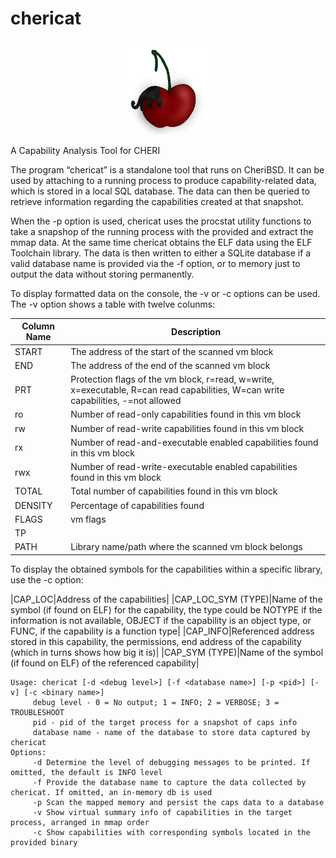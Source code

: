 # chericat
<p align="center">
<img src="chericat.jpg" alt="chericat" width="150"/>
</p>

A Capability Analysis Tool for CHERI

The program “chericat” is a standalone tool that runs on CheriBSD. It can be used by attaching to a running process to produce capability-related data, which is stored in a local SQL database. The data can then be queried to retrieve information regarding the capabilities created at that snapshot.

When the -p option is used, chericat uses the procstat utility functions to take a snapshop of the running process with the provided <pid> and extract the mmap data. At the same time chericat obtains the ELF data using the ELF Toolchain library. The data is then written to either a SQLite database if a valid database name is provided via the -f option, or to memory just to output the data without storing permanently.

To display formatted data on the console, the -v or -c options can be used. The -v option shows a table with twelve colunms:

|Column Name|Description|
|---|---|
|START|The address of the start of the scanned vm block|
|END|The address of the end of the scanned vm block|
|PRT|Protection flags of the vm block, r=read, w=write, x=executable, R=can read capabilities, W=can write capabilities, -=not allowed
|ro|Number of read-only capabilities found in this vm block|
|rw|Number of read-write capabilities found in this vm block|
|rx|Number of read-and-executable enabled capabilities found in this vm block|
|rwx|Number of read-write-executable enabled capabilities found in this vm block|
|TOTAL|Total number of capabilities found in this vm block|
|DENSITY|Percentage of capabilities found |
|FLAGS|vm flags|
|TP||
|PATH|Library name/path where the scanned vm block belongs|

To display the obtained symbols for the capabilities within a specific library, use the -c option:

|CAP_LOC|Address of the capabilities|
|CAP_LOC_SYM (TYPE)|Name of the symbol (if found on ELF) for the capability, the type could be NOTYPE if the information is not available, OBJECT if the capability is an object type, or FUNC, if the capability is a function type|
|CAP_INFO|Referenced address stored in this capability, the permissions, end address of the capability (which in turns shows how big it is)|
|CAP_SYM (TYPE)|Name of the symbol (if found on ELF) of the referenced capability|

```
Usage: chericat [-d <debug level>] [-f <database name>] [-p <pid>] [-v] [-c <binary name>]
     debug level - 0 = No output; 1 = INFO; 2 = VERBOSE; 3 = TROUBLESHOOT
     pid - pid of the target process for a snapshot of caps info
     database name - name of the database to store data captured by chericat
Options:
     -d Determine the level of debugging messages to be printed. If omitted, the default is INFO level
     -f Provide the database name to capture the data collected by chericat. If omitted, an in-memory db is used
     -p Scan the mapped memory and persist the caps data to a database
     -v Show virtual summary info of capabilities in the target process, arranged in mmap order
     -c Show capabilities with corresponding symbols located in the provided binary
```
